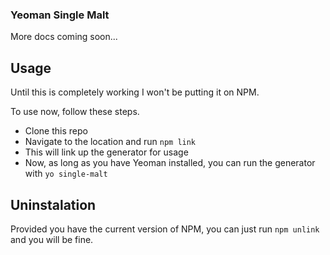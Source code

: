 ### Yeoman Single Malt

More docs coming soon...

## Usage

Until this is completely working I won't be putting it on NPM.

To use now, follow these steps.

- Clone this repo
- Navigate to the location and run `npm link`
- This will link up the generator for usage
- Now, as long as you have Yeoman installed, you can run the generator with `yo single-malt`

## Uninstalation

Provided you have the current version of NPM, you can just run `npm unlink` and you will be fine.
